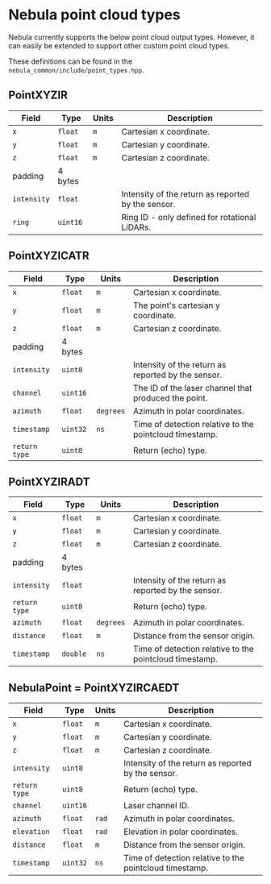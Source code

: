 # Nebula point cloud types

Nebula currently supports the below point cloud output types.
However, it can easily be extended to support other custom point cloud types.

These definitions can be found in the `nebula_common/include/point_types.hpp`.

## PointXYZIR

| Field       | Type     | Units | Description                                        |
| ----------- | -------- | ----- | -------------------------------------------------- |
| `x`         | `float`  | `m`   | Cartesian x coordinate.                            |
| `y`         | `float`  | `m`   | Cartesian y coordinate.                            |
| `z`         | `float`  | `m`   | Cartesian z coordinate.                            |
| padding     | 4 bytes  |       |                                                    |
| `intensity` | `float`  |       | Intensity of the return as reported by the sensor. |
| `ring`      | `uint16` |       | Ring ID - only defined for rotational LiDARs.      |

## PointXYZICATR

| Field         | Type     | Units     | Description                                             |
| ------------- | -------- | --------- | ------------------------------------------------------- |
| `x`           | `float`  | `m`       | Cartesian x coordinate.                                 |
| `y`           | `float`  | `m`       | The point's cartesian y coordinate.                     |
| `z`           | `float`  | `m`       | Cartesian z coordinate.                                 |
| padding       | 4 bytes  |           |                                                         |
| `intensity`   | `uint8`  |           | Intensity of the return as reported by the sensor.      |
| `channel`     | `uint16` |           | The ID of the laser channel that produced the point.    |
| `azimuth`     | `float`  | `degrees` | Azimuth in polar coordinates.                           |
| `timestamp`   | `uint32` | `ns`      | Time of detection relative to the pointcloud timestamp. |
| `return type` | `uint8`  |           | Return (echo) type.                                     |

## PointXYZIRADT

| Field         | Type     | Units     | Description                                             |
| ------------- | -------- | --------- | ------------------------------------------------------- |
| `x`           | `float`  | `m`       | Cartesian x coordinate.                                 |
| `y`           | `float`  | `m`       | Cartesian y coordinate.                                 |
| `z`           | `float`  | `m`       | Cartesian z coordinate.                                 |
| padding       | 4 bytes  |           |                                                         |
| `intensity`   | `float`  |           | Intensity of the return as reported by the sensor.      |
| `return type` | `uint8`  |           | Return (echo) type.                                     |
| `azimuth`     | `float`  | `degrees` | Azimuth in polar coordinates.                           |
| `distance`    | `float`  | `m`       | Distance from the sensor origin.                        |
| `timestamp`   | `double` | `ns`      | Time of detection relative to the pointcloud timestamp. |

## NebulaPoint = PointXYZIRCAEDT

| Field         | Type     | Units | Description                                             |
| ------------- | -------- | ----- | ------------------------------------------------------- |
| `x`           | `float`  | `m`   | Cartesian x coordinate.                                 |
| `y`           | `float`  | `m`   | Cartesian y coordinate.                                 |
| `z`           | `float`  | `m`   | Cartesian z coordinate.                                 |
| `intensity`   | `uint8`  |       | Intensity of the return as reported by the sensor.      |
| `return type` | `uint8`  |       | Return (echo) type.                                     |
| `channel`     | `uint16` |       | Laser channel ID.                                       |
| `azimuth`     | `float`  | `rad` | Azimuth in polar coordinates.                           |
| `elevation`   | `float`  | `rad` | Elevation in polar coordinates.                          |
| `distance`    | `float`  | `m`   | Distance from the sensor origin.                        |
| `timestamp`   | `uint32` | `ns`  | Time of detection relative to the pointcloud timestamp. |
